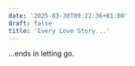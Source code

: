 ```yaml
---
date: '2025-03-30T09:22:36+01:00'
draft: false
title: 'Every Love Story...'
---
```



...ends in letting go.
